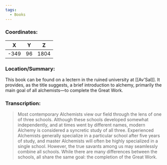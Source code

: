 ```yaml
---
tags:
  - Books
---
```


### Coordinates:
| **X** | **Y**| **Z** |
|:-----:|:----:|:-----:|
|-349  |96   |1804  |

### Location/Summary:
This book can be found on a lectern in the ruined university at [[Av'Sal]]. It provides, as the title suggests, a brief introduction to alchemy, primarily the main goal of all alchemists—to complete the Great Work.

### Transcription:
> Most contemporary Alchemists view our field through the lens of one of three schools. Although these schools developed somewhat independently, and at times went by different names, modern Alchemy is considered a syncretic study of all three. Experienced Alchemists generally specialize in a particular school after five years of study, and master Alchemists will often be highly specialized in a single school. However, the true savants among us may seamlessly combine all schools. While there are many differences between the schools, all share the same goal: the completion of the Great Work.

